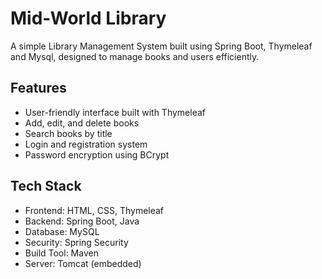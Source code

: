 
# Mid-World Library

A simple Library Management System built using Spring Boot, Thymeleaf and Mysql, designed to manage books and users efficiently.

## Features

- User-friendly interface built with Thymeleaf
- Add, edit, and delete books
- Search books by title
- Login and registration system
- Password encryption using BCrypt

## Tech Stack

- Frontend: HTML, CSS, Thymeleaf
- Backend: Spring Boot, Java
- Database: MySQL
- Security: Spring Security
- Build Tool: Maven
- Server: Tomcat (embedded)